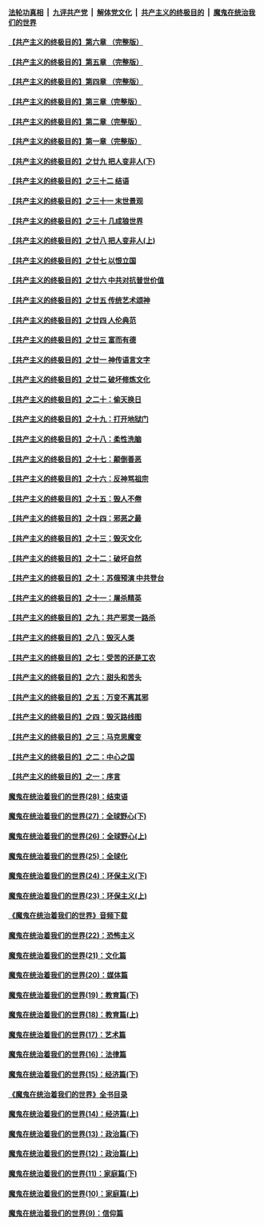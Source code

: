 

####  [法轮功真相](../../../../basic/blob/master/README.md?t=06141002) &nbsp;|&nbsp; [九评共产党](../../../../9ping.md/blob/master/README.md?t=06141002) &nbsp;|&nbsp; [解体党文化](../../../../jtdwh.md/blob/master/README.md?t=06141002)  &nbsp;|&nbsp; [共产主义的终极目的](../../../../gczydzjmd.md/blob/master/README.md?t=06141002) &nbsp;|&nbsp; [魔鬼在统治我们的世界](../../../../mgztzwmdsj.md/blob/master/README.md?t=06141002) 

#### [【共产主义的终极目的】第六章 （完整版）](../pages/nsc422/n11428913.md?t=06141002) 

#### [【共产主义的终极目的】第五章 （完整版）](../pages/nsc422/n11428912.md?t=06141002) 

#### [【共产主义的终极目的】第四章 （完整版）](../pages/nsc422/n11428907.md?t=06141002) 

#### [【共产主义的终极目的】第三章（完整版）](../pages/nsc422/n11428848.md?t=06141002) 

#### [【共产主义的终极目的】第二章（完整版）](../pages/nsc422/n11428831.md?t=06141002) 

#### [【共产主义的终极目的】第一章（完整版）](../pages/nsc422/n11417651.md?t=06141002) 

#### [【共产主义的终极目的】之廿九 把人变非人(下)](../pages/nsc422/n11344140.md?t=06141002) 

#### [【共产主义的终极目的】之三十二 结语](../pages/nsc422/n11360535.md?t=06141002) 

#### [【共产主义的终极目的】之三十一 末世景观](../pages/nsc422/n11351129.md?t=06141002) 

#### [【共产主义的终极目的】之三十 几成狼世界](../pages/nsc422/n11348280.md?t=06141002) 

#### [【共产主义的终极目的】之廿八 把人变非人(上)](../pages/nsc422/n11340492.md?t=06141002) 

#### [【共产主义的终极目的】之廿七 以恨立国](../pages/nsc422/n11336944.md?t=06141002) 

#### [【共产主义的终极目的】之廿六 中共对抗普世价值](../pages/nsc422/n11324785.md?t=06141002) 

#### [【共产主义的终极目的】之廿五 传统艺术颂神](../pages/nsc422/n11296396.md?t=06141002) 

#### [【共产主义的终极目的】之廿四 人伦典范](../pages/nsc422/n11296397.md?t=06141002) 

#### [【共产主义的终极目的】之廿三 富而有德](../pages/nsc422/n11283598.md?t=06141002) 

#### [【共产主义的终极目的】之廿一 神传语言文字](../pages/nsc422/n11263265.md?t=06141002) 

#### [【共产主义的终极目的】之廿二 破坏修炼文化](../pages/nsc422/n11245728.md?t=06141002) 

#### [【共产主义的终极目的】之二十：偷天换日](../pages/nsc422/n11238846.md?t=06141002) 

#### [【共产主义的终极目的】之十九：打开地狱门](../pages/nsc422/n11206376.md?t=06141002) 

#### [【共产主义的终极目的】之十八：柔性洗脑](../pages/nsc422/n11199994.md?t=06141002) 

#### [【共产主义的终极目的】之十七：颠倒善恶](../pages/nsc422/n11179782.md?t=06141002) 

#### [【共产主义的终极目的】之十六：反神骂祖宗](../pages/nsc422/n11166798.md?t=06141002) 

#### [【共产主义的终极目的】之十五：毁人不倦](../pages/nsc422/n11166792.md?t=06141002) 

#### [【共产主义的终极目的】之十四：邪恶之最](../pages/nsc422/n11150249.md?t=06141002) 

#### [【共产主义的终极目的】之十三：毁灭文化](../pages/nsc422/n11135227.md?t=06141002) 

#### [【共产主义的终极目的】之十二：破坏自然](../pages/nsc422/n11135214.md?t=06141002) 

#### [【共产主义的终极目的】之十：苏俄预演 中共登台](../pages/nsc422/n11118424.md?t=06141002) 

#### [【共产主义的终极目的】之十一：屠杀精英](../pages/nsc422/n11118442.md?t=06141002) 

#### [【共产主义的终极目的】之九：共产邪灵一路杀](../pages/nsc422/n11114139.md?t=06141002) 

#### [【共产主义的终极目的】之八：毁灭人类](../pages/nsc422/n11108503.md?t=06141002) 

#### [【共产主义的终极目的】之七：受苦的还是工农](../pages/nsc422/n11101809.md?t=06141002) 

#### [【共产主义的终极目的】之六：甜头和苦头](../pages/nsc422/n11096971.md?t=06141002) 

#### [【共产主义的终极目的】之五：万变不离其邪](../pages/nsc422/n11091285.md?t=06141002) 

#### [【共产主义的终极目的】之四：毁灭路线图](../pages/nsc422/n11086284.md?t=06141002) 

#### [【共产主义的终极目的】之三：马克思魔变](../pages/nsc422/n11061941.md?t=06141002) 

#### [【共产主义的终极目的】之二：中心之国](../pages/nsc422/n11047728.md?t=06141002) 

#### [【共产主义的终极目的】之一：序言](../pages/nsc422/n11086077.md?t=06141002) 

#### [魔鬼在统治着我们的世界(28)：结束语](../pages/nsc422/n10936246.md?t=06141002) 

#### [魔鬼在统治着我们的世界(27)：全球野心(下)](../pages/nsc422/n10928319.md?t=06141002) 

#### [魔鬼在统治着我们的世界(26)：全球野心(上)](../pages/nsc422/n10900318.md?t=06141002) 

#### [魔鬼在统治着我们的世界(25)：全球化](../pages/nsc422/n10788205.md?t=06141002) 

#### [魔鬼在统治着我们的世界(24)：环保主义(下)](../pages/nsc422/n10695307.md?t=06141002) 

#### [魔鬼在统治着我们的世界(23)：环保主义(上)](../pages/nsc422/n10688613.md?t=06141002) 

#### [《魔鬼在统治着我们的世界》音频下载](../pages/nsc422/n10635553.md?t=06141002) 

#### [魔鬼在统治着我们的世界(22)：恐怖主义](../pages/nsc422/n10614727.md?t=06141002) 

#### [魔鬼在统治着我们的世界(21)：文化篇](../pages/nsc422/n10597706.md?t=06141002) 

#### [魔鬼在统治着我们的世界(20)：媒体篇](../pages/nsc422/n10586579.md?t=06141002) 

#### [魔鬼在统治着我们的世界(19)：教育篇(下)](../pages/nsc422/n10564808.md?t=06141002) 

#### [魔鬼在统治着我们的世界(18)：教育篇(上)](../pages/nsc422/n10526970.md?t=06141002) 

#### [魔鬼在统治着我们的世界(17)：艺术篇](../pages/nsc422/n10499093.md?t=06141002) 

#### [魔鬼在统治着我们的世界(16)：法律篇](../pages/nsc422/n10485969.md?t=06141002) 

#### [魔鬼在统治着我们的世界(15)：经济篇(下)](../pages/nsc422/n10469975.md?t=06141002) 

#### [《魔鬼在统治着我们的世界》全书目录](../pages/nsc422/n10464261.md?t=06141002) 

#### [魔鬼在统治着我们的世界(14)：经济篇(上)](../pages/nsc422/n10457370.md?t=06141002) 

#### [魔鬼在统治着我们的世界(13)：政治篇(下)](../pages/nsc422/n10448270.md?t=06141002) 

#### [魔鬼在统治着我们的世界(12)：政治篇(上)](../pages/nsc422/n10444576.md?t=06141002) 

#### [魔鬼在统治着我们的世界(11)：家庭篇(下)](../pages/nsc422/n10440961.md?t=06141002) 

#### [魔鬼在统治着我们的世界(10)：家庭篇(上)](../pages/nsc422/n10435448.md?t=06141002) 

#### [魔鬼在统治着我们的世界(9)：信仰篇](../pages/nsc422/n10432159.md?t=06141002) 

